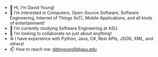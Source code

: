 - 👋 Hi, I’m David Young!
- 👀 I’m interested in Computers, Open-Source Software, Software Engineering, Internet of Things (IoT), Mobile Applications, and all kinds of entertainment!
- 🌱 I’m currently studying Software Engineering at ASU.
- 💞️ I’m looking to collaborate on just about anything!
- ⚙ I have experience with Python, Java, C#, Rest APIs, JSON, XML, and others!
- 📫 How to reach me: ddmyoung9@asu.edu

<!---
dmyoung9/dmyoung9 is a ✨ special ✨ repository because its `README.md` (this file) appears on your GitHub profile.
You can click the Preview link to take a look at your changes.
--->
